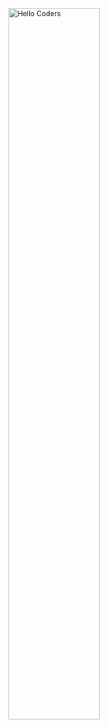 <img src="[https://github.com/SP-XD/SP-XD/blob/main/images/hellocoders_rounded.gif](https://preview.redd.it/97h8i07n9wy81.gif?width=752&format=mp4&s=32ca93d00b1d2da0ba4251b3fff0a2c45019f917)?raw=true" href="https://github.com/sp-xd" alt="Hello Coders" width="60%"/> <br>

